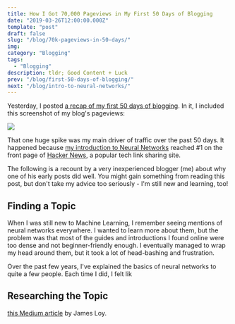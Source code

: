 ```yaml
---
title: How I Got 70,000 Pageviews in My First 50 Days of Blogging
date: "2019-03-26T12:00:00.000Z"
template: "post"
draft: false
slug: "/blog/70k-pageviews-in-50-days/"
img:
category: "Blogging"
tags:
  - "Blogging"
description: tldr; Good Content + Luck
prev: "/blog/first-50-days-of-blogging/"
next: "/blog/intro-to-neural-networks/"
---
```


Yesterday, I posted <a href="/blog/first-50-days-of-blogging/" target="_blank">a recap of my first 50 days of blogging</a>. In it, I included this screenshot of my blog's pageviews:

![](/media/first-50-days-post/pageviews.png)

That one huge spike was my main driver of traffic over the past 50 days. It happened because <a href="/blog/intro-to-neural-networks/" target="_blank">my introduction to Neural Networks</a> reached #1 on the front page of [Hacker News](https://news.ycombinator.com/item?id=19320217), a popular tech link sharing site.

The following is a recount by a very inexperienced blogger (me) about why one of his early posts did well. You might gain something from reading this post, but don't take my advice too seriously - I'm still new and learning, too!

## Finding a Topic

When I was still new to Machine Learning, I remember seeing mentions of neural networks everywhere. I wanted to learn more about them, but the problem was that most of the guides and introductions I found online were too dense and not beginner-friendly enough. I eventually managed to wrap my head around them, but it took a lot of head-bashing and frustration.

Over the past few years, I've explained the basics of neural networks to quite a few people. Each time I did, I felt lik

## Researching the Topic

[this Medium article](https://towardsdatascience.com/how-to-build-your-own-neural-network-from-scratch-in-python-68998a08e4f6) by James Loy. 

